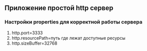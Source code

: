 ## Приложение простой http сервер

### Настройки properties для корректной работы сервера
1. http.port=3333
1. http.resourcePath=путь где лежат доступные ресурсы
1. http.sizeBuffer=32768